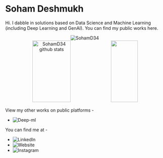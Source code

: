 # Soham Deshmukh

Hi. I dabble in solutions based on Data Science and Machine Learning (including Deep Learning and GenAI). You can find my public works here.

<div align="center"><img src="https://github-readme-streak-stats.herokuapp.com/?user=SohamD34&theme=black-ice&hide_border=true&stroke=0000&background=0D1117&ring=00bfbf&fire=00bfbf&currStreakLabel=00bfbf" alt="SohamD34" /></div>

<!-- ./STAT -->
<div align="center">  
  <img width="49%" height="195px" src="https://github-readme-stats.vercel.app/api?username=SohamD34&show_icons=true&count_private=true&hide_border=true&title_color=00bfbf&icon_color=00bfbf&text_color=c9d1d8&bg_color=0d1117" alt="SohamD34 github stats" /> 
  <img width="41%" height="195px" src="https://github-readme-stats.vercel.app/api/top-langs/?username=SohamD34&layout=compact&hide_border=true&title_color=00bfbf&text_color=00bfbf&bg_color=0d1115" />
</div>
<!-- ./STATS GRAPH  -->

View my other works on public platforms -
- ![Deep-ml](https://www.deep-ml.com/profile/0BWg7AeT64X8dkA9gvfupkhqeI93)

You can find me at -
- ![LinkedIn](https://www.linkedin.com/in/soham-deshmukh-iitj/)
- ![Website](https://sohamd34.github.io/)
- ![Instagram](https://www.instagram.com/so_uhhmm)
